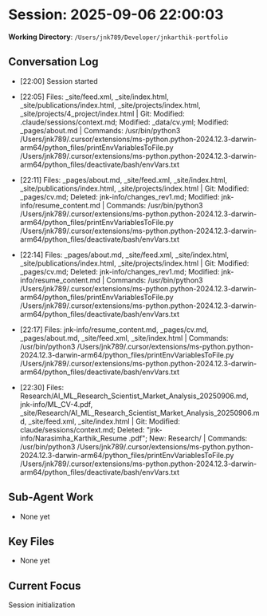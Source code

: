# Session: 2025-09-06 22:00:03

**Working Directory**: `/Users/jnk789/Developer/jnkarthik-portfolio`

## Conversation Log
- [22:00] Session started

- [22:05] Files: _site/feed.xml, _site/index.html, _site/publications/index.html, _site/projects/index.html, _site/projects/4_project/index.html | Git: Modified: .claude/sessions/context.md; Modified: _data/cv.yml; Modified: _pages/about.md | Commands: /usr/bin/python3 /Users/jnk789/.cursor/extensions/ms-python.python-2024.12.3-darwin-arm64/python_files/printEnvVariablesToFile.py /Users/jnk789/.cursor/extensions/ms-python.python-2024.12.3-darwin-arm64/python_files/deactivate/bash/envVars.txt
- [22:11] Files: _pages/about.md, _site/feed.xml, _site/index.html, _site/publications/index.html, _site/projects/index.html | Git: Modified: _pages/cv.md; Deleted: jnk-info/changes_rev1.md; Modified: jnk-info/resume_content.md | Commands: /usr/bin/python3 /Users/jnk789/.cursor/extensions/ms-python.python-2024.12.3-darwin-arm64/python_files/printEnvVariablesToFile.py /Users/jnk789/.cursor/extensions/ms-python.python-2024.12.3-darwin-arm64/python_files/deactivate/bash/envVars.txt
- [22:14] Files: _pages/about.md, _site/feed.xml, _site/index.html, _site/publications/index.html, _site/projects/index.html | Git: Modified: _pages/cv.md; Deleted: jnk-info/changes_rev1.md; Modified: jnk-info/resume_content.md | Commands: /usr/bin/python3 /Users/jnk789/.cursor/extensions/ms-python.python-2024.12.3-darwin-arm64/python_files/printEnvVariablesToFile.py /Users/jnk789/.cursor/extensions/ms-python.python-2024.12.3-darwin-arm64/python_files/deactivate/bash/envVars.txt
- [22:17] Files: jnk-info/resume_content.md, _pages/cv.md, _pages/about.md, _site/feed.xml, _site/index.html | Commands: /usr/bin/python3 /Users/jnk789/.cursor/extensions/ms-python.python-2024.12.3-darwin-arm64/python_files/printEnvVariablesToFile.py /Users/jnk789/.cursor/extensions/ms-python.python-2024.12.3-darwin-arm64/python_files/deactivate/bash/envVars.txt
- [22:30] Files: Research/AI_ML_Research_Scientist_Market_Analysis_20250906.md, jnk-info/ML_CV-4.pdf, _site/Research/AI_ML_Research_Scientist_Market_Analysis_20250906.md, _site/feed.xml, _site/index.html | Git: Modified: claude/sessions/context.md; Deleted: "jnk-info/Narasimha_Karthik_Resume .pdf"; New: Research/ | Commands: /usr/bin/python3 /Users/jnk789/.cursor/extensions/ms-python.python-2024.12.3-darwin-arm64/python_files/printEnvVariablesToFile.py /Users/jnk789/.cursor/extensions/ms-python.python-2024.12.3-darwin-arm64/python_files/deactivate/bash/envVars.txt
## Sub-Agent Work
- None yet

## Key Files
- None yet

## Current Focus
Session initialization
